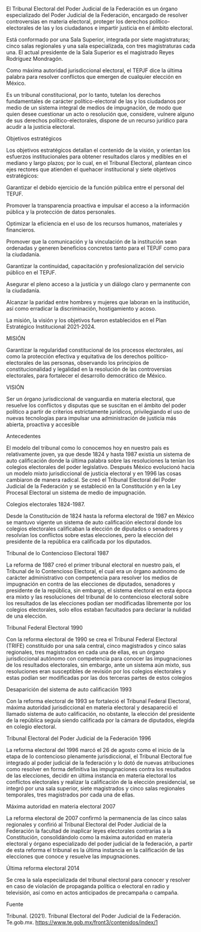 El Tribunal Electoral del Poder Judicial de la Federación es un órgano especializado del Poder Judicial de la Federación, encargado de resolver controversias en materia electoral, proteger los derechos político-electorales de las y los ciudadanos e impartir justicia en el ámbito electoral. 

 

Está conformado por una Sala Superior, integrada por siete magistraturas; cinco salas regionales y una sala especializada, con tres magistraturas cada una. El actual presidente de la Sala Superior es el magistrado Reyes Rodríguez Mondragón. 

 

Como máxima autoridad jurisdiccional electoral, el TEPJF dice la última palabra para resolver conflictos que emergen de cualquier elección en México. 

 

Es un tribunal constitucional, por lo tanto, tutelan los derechos fundamentales de carácter político-electoral de las y los ciudadanos por medio de un sistema integral de medios de impugnación, de modo que quien desee cuestionar un acto o resolución que, considere, vulnere alguno de sus derechos político-electorales, dispone de un recurso jurídico para acudir a la justicia electoral. 

 

Objetivos estratégicos 

Los objetivos estratégicos detallan el contenido de la visión, y orientan los esfuerzos institucionales para obtener resultados claros y medibles en el mediano y largo plazos; por lo cual, en el Tribunal Electoral, plantean cinco ejes rectores que atienden el quehacer institucional y siete objetivos estratégicos: 

Garantizar el debido ejercicio de la función pública entre el personal del TEPJF. 

Promover la transparencia proactiva e impulsar el acceso a la información pública y la protección de datos personales. 

Optimizar la eficiencia en el uso de los recursos humanos, materiales y financieros. 

Promover que la comunicación y la vinculación de la institución sean ordenadas y generen beneficios concretos tanto para el TEPJF como para la ciudadanía. 

Garantizar la continuidad, capacitación y profesionalización del servicio público en el TEPJF. 

Asegurar el pleno acceso a la justicia y un diálogo claro y permanente con la ciudadanía. 

Alcanzar la paridad entre hombres y mujeres que laboran en la institución, así como erradicar la discriminación, hostigamiento y acoso. 

La misión, la visión y los objetivos fueron establecidos en el Plan Estratégico Institucional 2021-2024. 

 

MISIÓN 

Garantizar la regularidad constitucional de los procesos electorales, así como la protección efectiva y equitativa de los derechos político-electorales de las personas, observando los principios de constitucionalidad y legalidad en la resolución de las controversias electorales, para fortalecer el desarrollo democrático de México. 

 

VISIÓN 

Ser un órgano jurisdiccional de vanguardia en materia electoral, que resuelve los conflictos y disputas que se suscitan en el ámbito del poder político a partir de criterios estrictamente jurídicos, privilegiando el uso de nuevas tecnologías para impulsar una administración de justicia más abierta, proactiva y accesible 

 

Antecedentes 

El modelo del tribunal como lo conocemos hoy en nuestro país es relativamente joven, ya que desde 1824 y hasta 1987 existía un sistema de auto calificación donde la última palabra sobre las resoluciones la tenían los colegios electorales del poder legislativo. Después México evolucionó hacia un modelo mixto jurisdiccional de justicia electoral y en 1996 las cosas cambiaron de manera radical. Se creó el Tribunal Electoral del Poder Judicial de la Federación y se estableció en la Constitución y en la Ley Procesal Electoral un sistema de medio de impugnación.  

 

Colegios electorales 1824-1987.  

Desde la Constitución de 1824 hasta la reforma electoral de 1987 en México se mantuvo vigente un sistema de auto calificación electoral donde los colegios electorales calificaban la elección de diputados o senadores y resolvían los conflictos sobre estas elecciones, pero la elección del presidente de la república era calificada por los diputados.  

 

Tribunal de lo Contencioso Electoral 1987  

La reforma de 1987 creó el primer tribunal electoral en nuestro país, el Tribunal de lo Contencioso Electoral, el cual era un órgano autónomo de carácter administrativo con competencia para resolver los medios de impugnación en contra de las elecciones de diputados, senadores y presidente de la república, sin embargo, el sistema electoral en esta época era mixto y las resoluciones del tribunal de lo contencioso electoral sobre los resultados de las elecciones podían ser modificadas libremente por los colegios electorales, solo ellos estaban facultados para declarar la nulidad de una elección. 

 

Tribunal Federal Electoral 1990 

Con la reforma electoral de 1990 se crea el Tribunal Federal Electoral (TRIFE) constituido por una sala central, cinco magistrados y cinco salas regionales, tres magistrados en cada una de ellas, es un órgano jurisdiccional autónomo con competencia para conocer las impugnaciones de los resultados electorales, sin embargo, ante un sistema aún mixto, sus resoluciones eran susceptibles de revisión por los colegios electorales y estas podían ser modificadas por las dos terceras partes de estos colegios  

 

Desaparición del sistema de auto calificación 1993 

Con la reforma electoral de 1993 se fortaleció el Tribunal Federal Electoral, máxima autoridad jurisdiccional en materia electoral y desapareció el llamado sistema de auto calificación, no obstante, la elección del presidente de la república seguía siendo calificada por la cámara de diputados, elegida en colegio electoral. 

 

Tribunal Electoral del Poder Judicial de la Federación 1996 

La reforma electoral del 1996 marcó el 26 de agosto como el inicio de la etapa de lo contencioso plenamente jurisdiccional, el Tribunal Electoral fue integrado al poder judicial de la federación y lo dotó de nuevas atribuciones como resolver en forma definitiva las impugnaciones contra los resultados de las elecciones, decidir en última instancia en materia electoral los conflictos electorales y realizar la calificación de la elección presidencial, se integró por una sala superior, siete magistrados y cinco salas regionales temporales, tres magistrados por cada una de ellas.  

 

Máxima autoridad en materia electoral 2007 

La reforma electoral de 2007 confirmó la permanencia de las cinco salas regionales y confirió al Tribunal Electoral del Poder Judicial de la Federación la facultad de inaplicar leyes electorales contrarias a la Constitución, consolidándolo como la máxima autoridad en materia electoral y órgano especializado del poder judicial de la federación, a partir de esta reforma el tribunal es la última instancia en la calificación de las elecciones que conoce y resuelve las impugnaciones.  

 

Última reforma electoral 2014  

Se crea la sala especializada del tribunal electoral para conocer y resolver en caso de violación de propaganda política o electoral en radio y televisión, así como en actos anticipados de precampaña o campaña. 

 

Fuente  

Tribunal. (2021). Tribunal Electoral del Poder Judicial de la Federación. Te.gob.mx. https://www.te.gob.mx/front3/contenidos/index/1 
